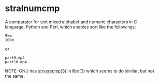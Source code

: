 stralnumcmp
===========

A comparator for text mixed alphabet and numeric characters in C
language, Python and Perl, which enables sort like the followings:

    9km
    10km

or

    part9.mp4
    part10.mp4

NOTE: GNU has [strverscmp(3)](http://www.gnu.org/software/libc/manual/html_node/String_002fArray-Comparison.html#index-strverscmp-571)
in libc(3) which seems to do similar, but not the same.

